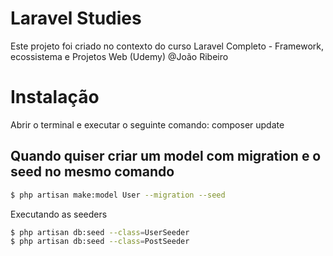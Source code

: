 # Laravel Studies
Este projeto foi criado no contexto do curso
Laravel Completo - Framework, ecossistema e Projetos Web (Udemy)
@João Ribeiro

# Instalação
Abrir o terminal e executar o seguinte comando:
composer update

## Quando quiser criar um model com migration e o seed no mesmo comando

```sh
$ php artisan make:model User --migration --seed
```

Executando as seeders
```sh
$ php artisan db:seed --class=UserSeeder
$ php artisan db:seed --class=PostSeeder
```

